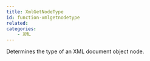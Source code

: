 ```yaml
---
title: XmlGetNodeType
id: function-xmlgetnodetype
related:
categories:
    - XML
---
```


Determines the type of an XML document object node.